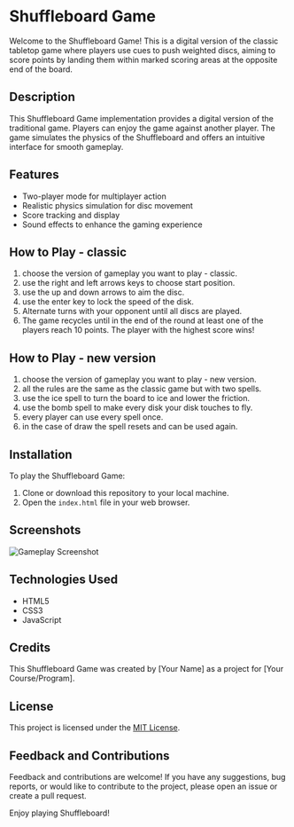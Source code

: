 # Shuffleboard Game

Welcome to the Shuffleboard Game! This is a digital version of the classic tabletop game where players use cues to push weighted discs, aiming to score points by landing them within marked scoring areas at the opposite end of the board.

## Description

This Shuffleboard Game implementation provides a digital version of the traditional game. Players can enjoy the game against another player. The game simulates the physics of the Shuffleboard and offers an intuitive interface for smooth gameplay.

## Features

- Two-player mode for multiplayer action
- Realistic physics simulation for disc movement
- Score tracking and display
- Sound effects to enhance the gaming experience

## How to Play - classic
1. choose the version of gameplay you want to play - classic.
2. use the right and left arrows keys to choose start position. 
3. use the up and down arrows to aim the disc.
4. use the enter key to lock the speed of the disk.
5. Alternate turns with your opponent until all discs are played.
6. The game recycles until in the end of the round at least one of the players reach 10 points. The player with the highest score wins!

## How to Play - new version
1. choose the version of gameplay you want to play - new version.
2. all the rules are the same as the classic game but with two spells.
3. use the ice spell to turn the board to ice and lower the friction.
4. use the bomb spell to make every disk your disk touches to fly.
5. every player can use every spell once.
6. in the case of draw the spell resets and can be used again.

## Installation

To play the Shuffleboard Game:

1. Clone or download this repository to your local machine.
2. Open the `index.html` file in your web browser.

## Screenshots

![Gameplay Screenshot](https://github.com/NatanAnter/SuffleBoard/resources/images/board.png)
## Technologies Used

- HTML5
- CSS3
- JavaScript

## Credits

This Shuffleboard Game was created by [Your Name] as a project for [Your Course/Program].

## License

This project is licensed under the [MIT License](LICENSE).

## Feedback and Contributions

Feedback and contributions are welcome! If you have any suggestions, bug reports, or would like to contribute to the project, please open an issue or create a pull request.

Enjoy playing Shuffleboard!
